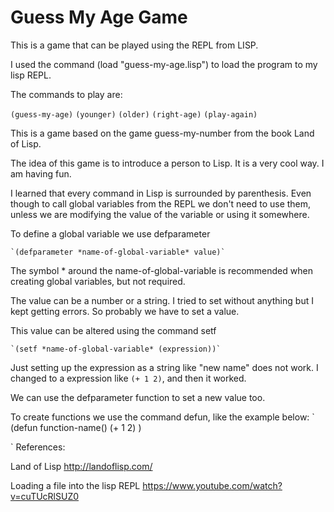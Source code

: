# Guess My Age Game

This is a game that can be played using the REPL from LISP. 

I used the command (load "guess-my-age.lisp") to load the program to my lisp REPL. 

The commands to play are: 

`(guess-my-age)`
`(younger)`
`(older)`
`(right-age)`
`(play-again)`

This is a game based on the game guess-my-number from the book Land of Lisp. 

The idea of this game is to introduce a person to Lisp. It is a very cool way. I am having fun.

I learned that every command in Lisp is surrounded by parenthesis. Even though to call global variables from the REPL we don't need to use them, unless we are modifying the value of the variable or using it somewhere. 

To define a global variable we use defparameter
	
	`(defparameter *name-of-global-variable* value)`

The symbol * around the name-of-global-variable is recommended when creating global variables, but not required.

The value can be a number or a string. I tried to set without anything but I kept getting errors. So probably we have to set a value. 

This value can be altered using the command setf

	`(setf *name-of-global-variable* (expression))`

Just setting up the expression as a string like "new name" does not work. I changed to a expression like `(+ 1 2)`, and then it worked. 

We can use the defparameter function to set a new value too.

To create functions we use the command defun, like the example below:
`
	(defun function-name() 
		(+ 1 2) )

`
References:

Land of Lisp
http://landoflisp.com/

Loading a file into the lisp REPL
https://www.youtube.com/watch?v=cuTUcRlSUZ0

